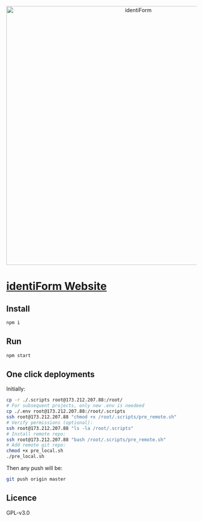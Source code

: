 <p align="center">
  <a href="https://identiform.com/">
    <img alt="identiForm" src="https://github.com/Identiform/token_sale_starter/blob/master/media/logo.png" width="683">
  </a>
</p>

# [identiForm Website](https://identiform.com/)

## Install

```bash
npm i
```

## Run

```bash
npm start
```

## One click deployments

Initially:

```bash
cp -r ./.scripts root@173.212.207.88:/root/
# For subsequent projects, only new .env is needeed
cp ./.env root@173.212.207.88:/root/.scripts
ssh root@173.212.207.88 "chmod +x /root/.scripts/pre_remote.sh"
# Verify permissions (optional):
ssh root@173.212.207.88 "ls -la /root/.scripts"
# Install remote repo:
ssh root@173.212.207.88 "bash /root/.scripts/pre_remote.sh"
# Add remote git repo:
chmod +x pre_local.sh
./pre_local.sh
```

Then any push will be:

```bash
git push origin master
```

## Licence

GPL-v3.0
